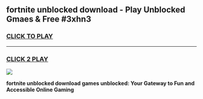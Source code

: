 
## fortnite unblocked download - Play Unblocked Gmaes & Free #3xhn3
<h3>
<a href="https://news.freeplayer.one?title=fortnite_unblocked_download&ref=03M">CLICK TO PLAY</a></h3>
<hr>

<h3>
<a href="https://news.freeplayer.one?title=fortnite_unblocked_download&ref=03M">CLICK 2 PLAY</a>
  
</h3>

<a href="https://news.freeplayer.one?title=fortnite_unblocked_download&ref=03M"><img src="https://clearcache.store/games.png"></a>


**fortnite unblocked download games unblocked: Your Gateway to Fun and Accessible Online Gaming**
